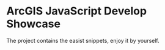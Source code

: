 ArcGIS JavaScript Develop Showcase
====

The project contains the easist snippets, enjoy it by yourself.
